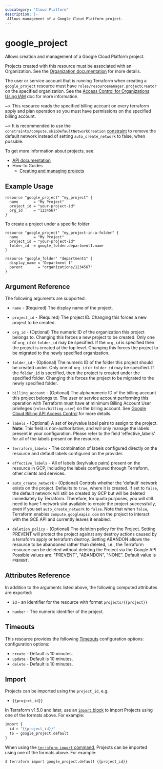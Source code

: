 ```yaml
---
subcategory: "Cloud Platform"
description: |-
 Allows management of a Google Cloud Platform project.
---
```


# google_project

Allows creation and management of a Google Cloud Platform project.

Projects created with this resource must be associated with an Organization.
See the [Organization documentation](https://cloud.google.com/resource-manager/docs/quickstarts) for more details.

The user or service account that is running Terraform when creating a `google_project`
resource must have `roles/resourcemanager.projectCreator` on the specified organization. See the
[Access Control for Organizations Using IAM](https://cloud.google.com/resource-manager/docs/access-control-org)
doc for more information.

~> This resource reads the specified billing account on every terraform apply and plan operation so you must have permissions on the specified billing account.

~> It is recommended to use the `constraints/compute.skipDefaultNetworkCreation` [constraint](/docs/providers/google/r/google_organization_policy.html) to remove the default network instead of setting `auto_create_network` to false, when possible.

To get more information about projects, see:

* [API documentation](https://cloud.google.com/resource-manager/reference/rest/v1/projects)
* How-to Guides
    * [Creating and managing projects](https://cloud.google.com/resource-manager/docs/creating-managing-projects)

## Example Usage

```hcl
resource "google_project" "my_project" {
  name       = "My Project"
  project_id = "your-project-id"
  org_id     = "1234567"
}
```

To create a project under a specific folder

```hcl
resource "google_project" "my_project-in-a-folder" {
  name       = "My Project"
  project_id = "your-project-id"
  folder_id  = google_folder.department1.name
}

resource "google_folder" "department1" {
  display_name = "Department 1"
  parent       = "organizations/1234567"
}
```

## Argument Reference

The following arguments are supported:

* `name` - (Required) The display name of the project.

* `project_id` - (Required) The project ID. Changing this forces a new project to be created.

* `org_id` - (Optional) The numeric ID of the organization this project belongs to.
    Changing this forces a new project to be created.  Only one of
    `org_id` or `folder_id` may be specified. If the `org_id` is
    specified then the project is created at the top level. Changing
    this forces the project to be migrated to the newly specified
    organization.

* `folder_id` - (Optional) The numeric ID of the folder this project should be
   created under. Only one of `org_id` or `folder_id` may be
   specified. If the `folder_id` is specified, then the project is
   created under the specified folder. Changing this forces the
   project to be migrated to the newly specified folder.

* `billing_account` - (Optional) The alphanumeric ID of the billing account this project
    belongs to. The user or service account performing this operation with Terraform
    must have at minimum Billing Account User privileges (`roles/billing.user`) on the billing account.
    See [Google Cloud Billing API Access Control](https://cloud.google.com/billing/docs/how-to/billing-access)
    for more details.

* `labels` - (Optional) A set of key/value label pairs to assign to the project.
  **Note**: This field is non-authoritative, and will only manage the labels present in your configuration.
	Please refer to the field 'effective_labels' for all of the labels present on the resource.

* `terraform_labels` -
  The combination of labels configured directly on the resource and default labels configured on the provider.

* `effective_labels` -
  All of labels (key/value pairs) present on the resource in GCP, including the labels configured through Terraform, other clients and services.

* `auto_create_network` - (Optional) Controls whether the 'default' network exists on the project. Defaults
    to `true`, where it is created. If set to `false`, the default network will still be created by GCP but
    will be deleted immediately by Terraform. Therefore, for quota purposes, you will still need to have 1 
    network slot available to create the project successfully, even if you set `auto_create_network` to
    `false`. Note that when `false`, Terraform enables `compute.googleapis.com` on the project to interact
    with the GCE API and currently leaves it enabled.

* `deletion_policy` -  (Optional) The deletion policy for the Project. Setting PREVENT will protect the project
   against any destroy actions caused by a terraform apply or terraform destroy. Setting ABANDON allows the resource 
   to be abandoned rather than deleted, i.e., the Terraform resource can be deleted without deleting the Project via 
   the Google API. Possible values are: "PREVENT", "ABANDON", "NONE". Default value is `PREVENT`.

## Attributes Reference

In addition to the arguments listed above, the following computed attributes are
exported:

* `id` - an identifier for the resource with format `projects/{{project}}`

* `number` - The numeric identifier of the project.

## Timeouts

This resource provides the following
[Timeouts](https://developer.hashicorp.com/terraform/plugin/sdkv2/resources/retries-and-customizable-timeouts) configuration options: configuration options:

- `create` - Default is 10 minutes.
- `update` - Default is 10 minutes.
- `delete` - Default is 10 minutes.

## Import

Projects can be imported using the `project_id`, e.g.

* `{{project_id}}`

In Terraform v1.5.0 and later, use an [`import` block](https://developer.hashicorp.com/terraform/language/import) to import Projects using one of the formats above. For example:

```tf
import {
  id = "{{project_id}}"
  to = google_project.default
}
```

When using the [`terraform import` command](https://developer.hashicorp.com/terraform/cli/commands/import), Projects can be imported using one of the formats above. For example:

```
$ terraform import google_project.default {{project_id}}
```
